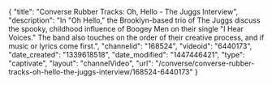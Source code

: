 {
    "title": "Converse Rubber Tracks: Oh, Hello - The Juggs Interview",
    "description": "In \"Oh Hello,\" the Brooklyn-based trio of The Juggs discuss the spooky, childhood influence of Boogey Men on their single \"I Hear Voices.\" The band also touches on the order of their creative process, and if music or lyrics come first.",
    "channelid": "168524",
    "videoid": "6440173",
    "date_created": "1339618518",
    "date_modified": "1447446421",
    "type": "captivate",
    "layout": "channelVideo",
    "url": "\/converse\/converse-rubber-tracks-oh-hello-the-juggs-interview\/168524-6440173"
}